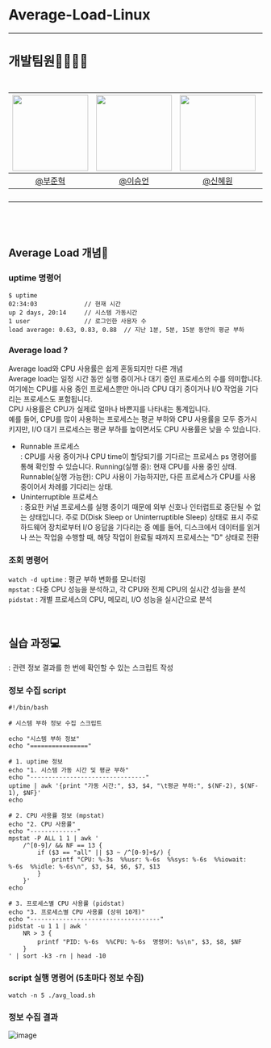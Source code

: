 # Average-Load-Linux

---

<h2 style="font-size: 25px;"> 개발팀원👨‍👨‍👧‍👦<br>
<br>

|<img src="https://avatars.githubusercontent.com/u/127727927?v=4" width="150" height="150"/>|<img src="https://avatars.githubusercontent.com/u/90971532?v=4" width="150" height="150"/>|<img src="https://avatars.githubusercontent.com/u/98442485?v=4" width="150" height="150"/>|<img src="https://avatars.githubusercontent.com/u/66353700?v=4" width="150" height="150"/>|
|:-:|:-:|:-:|:-:|
|[@부준혁](https://github.com/BooJunhyuk)|[@이승언](https://github.com/seungunleeee)|[@신혜원](https://github.com/haewoni)|[@이연희](https://github.com/LeeYeonhee-00)|

---

<br>

## Average Load 개념:mag_right:
### uptime 명령어
```
$ uptime
02:34:03             // 현재 시간
up 2 days, 20:14     // 시스템 가동시간
1 user               // 로그인한 사용자 수
load average: 0.63, 0.83, 0.88  // 지난 1분, 5분, 15분 동안의 평균 부하
```
### Average load ?
Average load와 CPU 사용률은 쉽게 혼동되지만 다른 개념 <br>
Average load는 일정 시간 동안 실행 중이거나 대기 중인 프로세스의 수를 의미합니다. 여기에는 CPU를 사용 중인 프로세스뿐만 아니라 CPU 대기 중이거나 I/O 작업을 기다리는 프로세스도 포함됩니다. <br>
CPU 사용률은 CPU가 실제로 얼마나 바쁜지를 나타내는 통계입니다. <br>
예를 들어, CPU를 많이 사용하는 프로세스는 평균 부하와 CPU 사용률을 모두 증가시키지만, I/O 대기 프로세스는 평균 부하를 높이면서도 CPU 사용률은 낮을 수 있습니다. <br>

- Runnable 프로세스 <br>
: CPU를 사용 중이거나 CPU time이 할당되기를 기다르는 프로세스
ps 명령어를 통해 확인할 수 있습니다.
Running(실행 중): 현재 CPU를 사용 중인 상태.
Runnable(실행 가능한): CPU 사용이 가능하지만, 다른 프로세스가 CPU를 사용 중이어서 차례를 기다리는 상태.<br>
- Uninterruptible 프로세스 <br>
: 중요한 커널 프로세스를 실행 중이기 때문에 외부 신호나 인터럽트로 중단될 수 없는 상태입니다.
주로 D(Disk Sleep or Uninterruptible Sleep) 상태로 표시
주로 하드웨어 장치로부터 I/O 응답을 기다리는 중
예를 들어, 디스크에서 데이터를 읽거나 쓰는 작업을 수행할 때, 해당 작업이 완료될 때까지 프로세스는 "D" 상태로 전환

### 조회 명령어
```watch -d uptime``` : 평균 부하 변화를 모니터링<br>
```mpstat``` : 다중 CPU 성능을 분석하고, 각 CPU와 전체 CPU의 실시간 성능을 분석<br>
```pidstat``` : 개별 프로세스의 CPU, 메모리, I/O 성능을 실시간으로 분석<br>

<br>

## 실습 과정💻
: 관련 정보 결과를 한 번에 확인할 수 있는 스크립트 작성 <br>
### 정보 수집 script
```
#!/bin/bash

# 시스템 부하 정보 수집 스크립트

echo "시스템 부하 정보"
echo "================"

# 1. uptime 정보
echo "1. 시스템 가동 시간 및 평균 부하"
echo "--------------------------------"
uptime | awk '{print "가동 시간:", $3, $4, "\t평균 부하:", $(NF-2), $(NF-1), $NF}'
echo

# 2. CPU 사용률 정보 (mpstat)
echo "2. CPU 사용률"
echo "-------------"
mpstat -P ALL 1 1 | awk '
    /^[0-9]/ && NF == 13 {
        if ($3 == "all" || $3 ~ /^[0-9]+$/) {
            printf "CPU: %-3s  %%usr: %-6s  %%sys: %-6s  %%iowait: %-6s  %%idle: %-6s\n", $3, $4, $6, $7, $13
        }
    }'
echo

# 3. 프로세스별 CPU 사용률 (pidstat)
echo "3. 프로세스별 CPU 사용률 (상위 10개)"
echo "------------------------------------"
pidstat -u 1 1 | awk '
    NR > 3 {
        printf "PID: %-6s  %%CPU: %-6s  명령어: %s\n", $3, $8, $NF
    }
' | sort -k3 -rn | head -10
```
### script 실행 명령어 (5초마다 정보 수집)
```
watch -n 5 ./avg_load.sh
```
### 정보 수집 결과
![image](https://github.com/user-attachments/assets/99247669-7a79-4d44-baf8-f9e09d7b7126)




